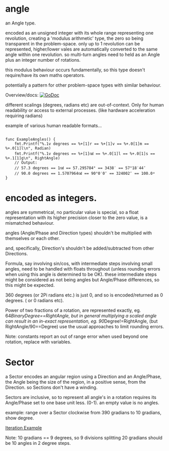 # angle

an Angle type. 

encoded as an unsigned integer with its whole range representing one revolution, creating a 'modulus arithmetic' type, the zero so being transparent in the problem-space. only up to 1 revolution can be represented, higher/lower vales are automatically converted to the same angle within one revolution. so multi-turn angles need to held as an Angle plus an integer number of rotations.

this modulus behaviour occurs fundamentally, so this type doesn't require/have its own maths operators.

potentially a pattern for other problem-space types with similar behaviour.

Overview/docs: [![GoDoc](https://godoc.org/github.com/splace/angle?status.svg)](https://godoc.org/github.com/splace/angle)

different scalings (degrees, radians etc) are out-of-context. Only for human readability or access to external processes. (like hardware acceleration requiring radians)

example of various human readable formats...

``` golang

func ExampleAngles() {
	fmt.Printf("%.1v degrees == %+[1]r == %+[1]v == %+.0[1]m == %+.0[1]l\n", Radian)
	fmt.Printf("%.1v degrees == %+[1]㎭ == %+.0[1]l == %+.0[1]s == %+.1[1]g\n", RightAngle)
	// Output:
	// 57.3 degrees == 1㎭ == 57.295784° == 3438′ == 57°18′44″
	// 90.0 degrees == 1.5707964㎭ == 90°0′0″ == 324002″ == 100.0ᵍ
}
```

# encoded as integers.

angles are symmetrical, no particular value is special, so a float representation with its higher precision closer to the zero value, is a mismatched behaviour.

angles (Angle/Phase and Direction types) shouldn't be multiplied with themselves or each other.

and, specifically, Direction's shouldn't be added/subtracted from other Directions.

Formula, say involving sin/cos, with intermediate steps involving small angles, need to be handled with floats throughout (unless rounding errors when using this angle is determined to be OK). these intermediate steps might be considered as not being angles but Angle/Phase differences, so this might be expected. 

360 degrees (or 2Pi radians etc.) is just 0, and so is encoded/returned as 0 degrees. ( or 0 radians etc).

Power of two fractions of a rotation, are represented exactly, eg. 64*BinaryDegree==RightAngle, but in general multiplying a scaled angle can result in an in-exact representation, eg. 90*Degree!=RightAngle, (but RightAngle/90==Degree) use the usual approaches to limit rounding errors.

Note: constants report an out of range error when used beyond one rotation, replace with variables.

# Sector

a Sector encodes an angular region using a Direction and an Angle/Phase, the Angle being the size of the region, in a positive sense, from the Direction. so Sections don't have a winding.

Sectors are inclusive, so to represent all angle's in a rotation requires its Angle/Phase set to one base unit less. (0-1). an empty value is no angles.

example: range over a Sector clockwise from 390 gradians to 10 gradians, show degree.

[Iteration Example](https://go.dev/play/p/j30uc46iTBb)

Note: 10 gradians == 9 degrees, so 9 divisions splitting 20 gradians should be 10 angles in 2 degree steps.



